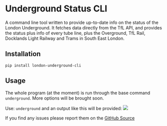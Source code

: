 # Underground Status CLI

A command line tool written to provide up-to-date info on the status of the London Underground. It fetches data directly from the TfL API, and provides the status plus info of every tube line, plus the Overground, TfL Rail, Docklands Light Railway and Trams in South East London.

## Installation

`pip install london-underground-cli`

## Usage

The whole program (at the moment) is run through the base command `underground`. More options will be brought soon.

Use:
`underground`
and an output like this will be provided:
![](https://i.imgur.com/AohHSVa.png)

If you find any issues please report them on the [GitHub Source](https://github.com/cxllm/tube-cli)
